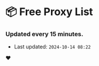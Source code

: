 # :package: Free Proxy List
### Updated every 15 minutes.

- Last updated: `2024-10-14 08:22`

:heart:
